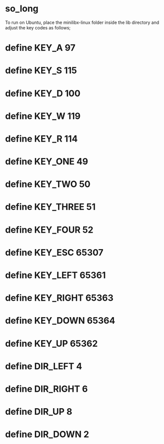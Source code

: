 # so_long

To run on Ubuntu, place the minilibx-linux folder inside the lib directory and adjust the key codes as follows;

# define KEY_A 97
# define KEY_S 115
# define KEY_D 100
# define KEY_W 119
# define KEY_R 114
# define KEY_ONE 49
# define KEY_TWO 50
# define KEY_THREE 51
# define KEY_FOUR 52
# define KEY_ESC 65307
# define KEY_LEFT 65361
# define KEY_RIGHT 65363
# define KEY_DOWN 65364
# define KEY_UP 65362

# define DIR_LEFT 	4
# define DIR_RIGHT 	6
# define DIR_UP 	8
# define DIR_DOWN 	2 
